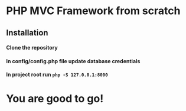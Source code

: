 # PHP MVC Framework from scratch

## Installation

#### Clone the repository
#### In config/config.php file update database credentials
#### In project root run `php -S 127.0.0.1:8000`


# You are good to go!
